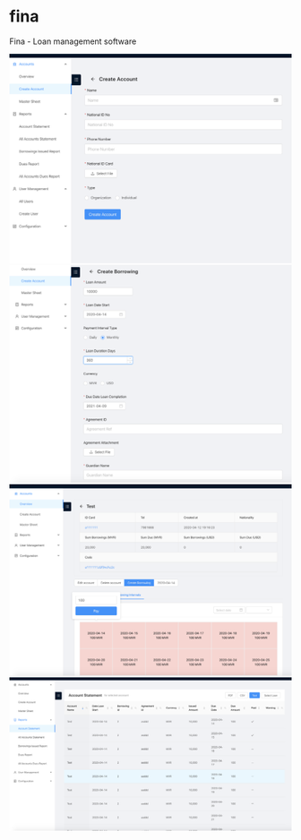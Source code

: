 # fina
Fina - Loan management software

![Add account](https://github.com/vishah/fina/blob/media/Screenshot%202020-04-13%20at%2000.00.21.png)
![Create loan](https://github.com/vishah/fina/blob/media/Screenshot%202020-04-13%20at%2000.17.49.png)
![Account view](https://github.com/vishah/fina/blob/media/Screenshot%202020-04-13%20at%2000.26.04.png)
![Sample report](https://github.com/vishah/fina/blob/media/Screenshot%202020-04-13%20at%2000.27.08.png)
